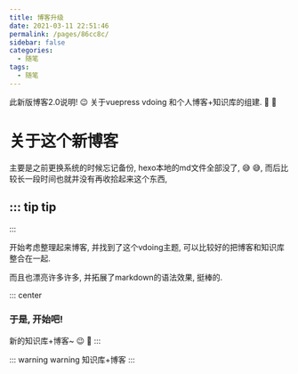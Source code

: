 ```yaml
---
title: 博客升级
date: 2021-03-11 22:51:46
permalink: /pages/86cc8c/
sidebar: false
categories: 
  - 随笔
tags: 
  - 随笔
---
```


此新版博客2.0说明! :wink:
关于vuepress vdoing 和个人博客+知识库的组建.
:beers: :beers:
<!-- more -->
# 关于这个新博客

主要是之前更换系统的时候忘记备份, hexo本地的md文件全部没了, :sweat_smile: :sweat_smile:, 而后比较长一段时间也就并没有再收拾起来这个东西,

::: tip tip
---
:::

<!-- 然后前段时间倒是看到了vuepress的方案, 看起来可以比较不错的保留原本的md文件,并可以和之前使用到的docsify一样,自动进行解析, 于是也了解了一些, 但是因为sctf出题和测题目就耽搁了. 

然后最近做关于golang的一些逆向, 关于ida的脚本总是感觉在反复查找同样的资料, 而没有自己整理起来, -->

开始考虑整理起来博客, 并找到了这个vdoing主题, 可以比较好的把博客和知识库整合在一起. 

而且也漂亮许多许多, 并拓展了markdown的语法效果, 挺棒的.

::: center
### 于是, 开始吧! 
新的知识库+博客~ :wink: :hugs:
:::

::: warning warning 
知识库+博客
:::